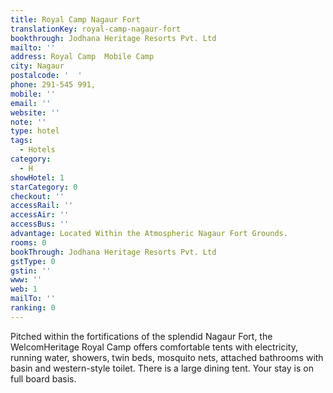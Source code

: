 ```yaml
---
title: Royal Camp Nagaur Fort
translationKey: royal-camp-nagaur-fort
bookthrough: Jodhana Heritage Resorts Pvt. Ltd
mailto: ''
address: Royal Camp  Mobile Camp
city: Nagaur
postalcode: '  '
phone: 291-545 991,
mobile: ''
email: ''
website: ''
note: ''
type: hotel
tags:
  - Hotels
category:
  - H
showHotel: 1
starCategory: 0
checkout: ''
accessRail: ''
accessAir: ''
accessBus: ''
advantage: Located Within the Atmospheric Nagaur Fort Grounds.
rooms: 0
bookThrough: Jodhana Heritage Resorts Pvt. Ltd
gstType: 0
gstin: ''
www: ''
web: 1
mailTo: ''
ranking: 0
---
```







Pitched within the fortifications of the splendid Nagaur Fort, the WelcomHeritage Royal Camp offers comfortable tents with electricity, running water, showers, twin beds, mosquito nets, attached bathrooms with basin and western-style toilet. There is a large dining tent. Your stay is on full board basis.
